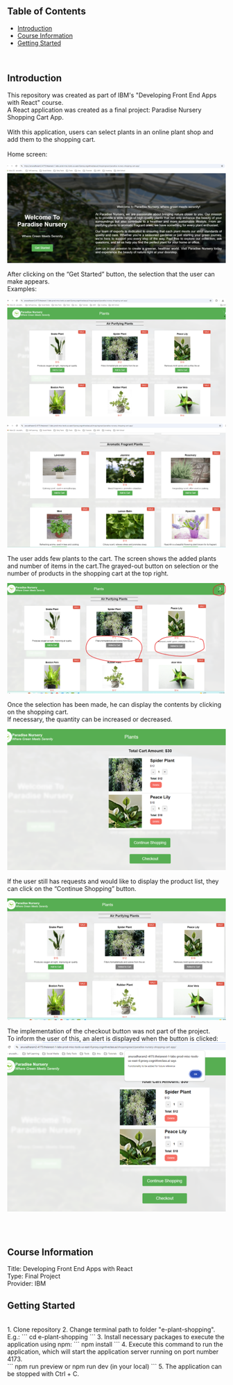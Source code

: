 
## Table of Contents
- [Introduction](#introduction)
- [Course Information](#course-information)
- [Getting Started](#getting-started)

<br>

## Introduction
This repository was created as part of IBM's "Developing Front End Apps with React" course.<br>
A React application was created as a final project: Paradise Nursery Shopping Cart App.<br>
<br>
With this application, users can select plants in an online plant shop and add them to the shopping cart.<br>
<br>
Home screen:<br>

![image](https://github.com/anuramesh1/e-plant-shopping/blob/main/src/assets/home_screen.png)

After clicking on the “Get Started” button, the selection that the user can make appears.<br>
Examples:<br>

![image](https://github.com/anuramesh1/e-plant-shopping/blob/main/src/assets/plants_1.png)

![image](https://github.com/anuramesh1/e-plant-shopping/blob/main/src/assets/plants_2.png)

The user adds few plants to the cart. The screen shows the added plants and number of items in the cart.The grayed-out button on selection or the number of products in the shopping cart at the top right.

![image](https://github.com/anuramesh1/e-plant-shopping/blob/main/src/assets/cart_showing_added_items.png)

Once the selection has been made, he can display the contents by clicking on the shopping cart.<br>
If necessary, the quantity can be increased or decreased.<br>

![image](https://github.com/anuramesh1/e-plant-shopping/blob/main/src/assets/Cart%20Items.png)

If the user still has requests and would like to display the product list, they can click on the “Continue Shopping” button.<br>

![image](https://github.com/anuramesh1/e-plant-shopping/blob/main/src/assets/Clicking%20on%20Continue%20Shopping%20button.png)

The implementation of the checkout button was not part of the project.<br>
To inform the user of this, an alert is displayed when the button is clicked:<br>
![image](https://github.com/anuramesh1/e-plant-shopping/blob/main/src/assets/Clicking%20on%20Checkout%20button.png)

<br>
<br>

## Course Information
Title: Developing Front End Apps with React<br>
Type: Final Project<br>
Provider: IBM

## Getting Started
<br>
1. Clone repository
2. Change terminal path to folder "e-plant-shopping". E.g.:
    ```
    cd e-plant-shopping
    ```
3. Install necessary packages to execute the application using npm:
    ```
    npm install
    ```
4. Execute this command to run the application, which will start the application server running on port number 4173.<br>
    ```
    npm run preview or npm run dev (in your local)
    ```
5. The application can be stopped with Ctrl + C.<br>
